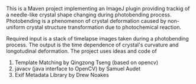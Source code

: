 This is a Maven project implementing an ImageJ plugin providing trackig of 
a needle-like crystal shape changing during photobending process.
Photobending is a phenomenon of crystal deformation caused by non-uniform 
crystal structure transformation due to photochemical reaction. 

Required input is a stack of timelapse images taken during a photobending process.
The output is the time dependence of crystal's curvature and longotudinal deformation.
The project uses ideas and code of 
1. Template Matching by Qingzong Tseng (based on opencv)
2. javacv (java interface to OpenCV) by Samuel Audet 
3. Exif Metadata Library by Drew Noakes

